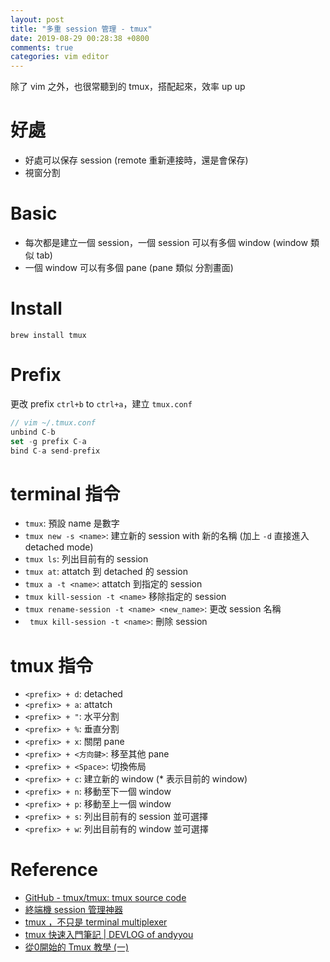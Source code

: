 ```yaml
---
layout: post
title: "多重 session 管理 - tmux"
date: 2019-08-29 00:28:38 +0800
comments: true
categories: vim editor
---
```


<!-- more -->

除了 vim 之外，也很常聽到的 tmux，搭配起來，效率 up up

# 好處

* 好處可以保存 session (remote 重新連接時，還是會保存)
* 視窗分割

# Basic

* 每次都是建立一個 session，一個 session 可以有多個 window (window 類似 tab)
* 一個 window 可以有多個 pane (pane 類似 分割畫面)

# Install

```
brew install tmux
```

# Prefix

更改 prefix `ctrl+b` to `ctrl+a`，建立 `tmux.conf`
 
```js
// vim ~/.tmux.conf
unbind C-b
set -g prefix C-a
bind C-a send-prefix
```

# terminal 指令

* `tmux`: 預設 name 是數字
* `tmux new -s <name>`: 建立新的 session with 新的名稱 (加上 `-d` 直接進入 detached mode)
* `tmux ls`: 列出目前有的 session
* `tmux at`: attatch 到 detached 的 session
* `tmux a -t <name>`: attatch 到指定的 session
* `tmux kill-session -t <name>` 移除指定的 session
* `tmux rename-session -t <name> <new_name>`: 更改 session 名稱
* ` tmux kill-session -t <name>`: 刪除 session

# tmux 指令

* `<prefix> + d`: detached
* `<prefix> + a`: attatch
* `<prefix> + "`: 水平分割
* `<prefix> + %`: 垂直分割
* `<prefix> + x`: 關閉 pane
* `<prefix> + <方向鍵>`: 移至其他 pane
* `<prefix> + <Space>`: 切換佈局
* `<prefix> + c`: 建立新的 window (* 表示目前的 window)
* `<prefix> + n`: 移動至下一個 window
* `<prefix> + p`: 移動至上一個 window
* `<prefix> + s`: 列出目前有的 session 並可選擇
* `<prefix> + w`: 列出目前有的 window 並可選擇


# Reference

* [GitHub - tmux/tmux: tmux source code](https://github.com/tmux/tmux)
* [終端機 session 管理神器](https://larrylu.blog/tmux-33a24e595fbc)
* [tmux ，不只是 terminal multiplexer](https://5xruby.tw/posts/tmux/)
* [tmux 快速入門筆記 \| DEVLOG of andyyou](https://andyyou.github.io/2017/11/27/tmux-notes/)
* [從0開始的 Tmux 教學 (一)](https://medium.com/@laudaihe/%E5%BE%9E0%E9%96%8B%E5%A7%8B%E7%9A%84-tmux-%E6%95%99%E5%AD%B8-%E4%B8%80-717bd668c729)
